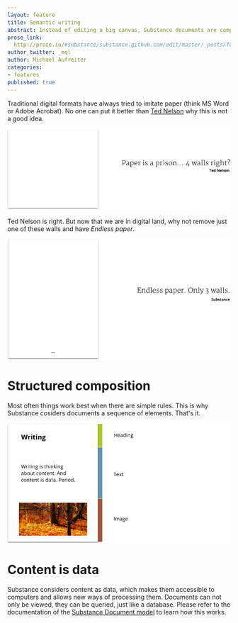 ```yaml
---
layout: feature
title: Semantic writing
abstract: Instead of editing a big canvas, Substance documents are composed of content elements. While existing solutions (like Google Docs) bring traditional word-processing to the web, Substance focusses on content, by leaving the layout part to the system, not the user. Because of the absence of formatting utilities, it suggests structured content-oriented writing. 
prose_link:
  http://prose.io/#substance/substance.github.com/edit/master/_posts/features/0100-01-01-content-is-data.md
author_twitter: _mql
author: Michael Aufreiter
categories:
- features
published: true
---
```


Traditional digital formats have always tried to imitate paper (think MS Word or Adobe Acrobat). No one can put it better than [Ted Nelson](http://www.youtube.com/watch?v=En_2T7KH6RA) why this is not a good idea.

![](/images/illustrations/semantic-writing-paper.png)

Ted Nelson is right. But now that we are in digital land, why not remove just one of these walls and have *Endless paper*.

![](/images/illustrations/semantic-writing-endlesspaper.png)

# Structured composition

Most often things work best when there are simple rules. This is why Substance cosiders documents a sequence of elements. That's it.

![](/images/illustrations/semantic-writing-elements.png)

# Content is data

Substance considers content as data, which makes them accessible to computers and allows new ways of processing them. Documents can not only be viewed, they can be queried, just like a database. Please refer to the documentation of the [Substance Document model](http://localhost:4000/modules/document.html) to learn how this works.